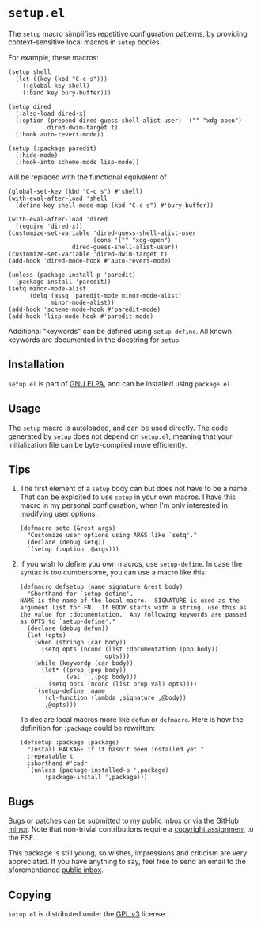 `setup.el`
==========

The `setup` macro simplifies repetitive configuration patterns, by
providing context-sensitive local macros in `setup` bodies.

For example, these macros:

~~~elisp
(setup shell
  (let ((key (kbd "C-c s")))
    (:global key shell)
    (:bind key bury-buffer)))

(setup dired
  (:also-load dired-x)
  (:option (prepend dired-guess-shell-alist-user) '("" "xdg-open")
           dired-dwim-target t)
  (:hook auto-revert-mode))

(setup (:package paredit)
  (:hide-mode)
  (:hook-into scheme-mode lisp-mode))
~~~

will be replaced with the functional equivalent of

~~~elisp
(global-set-key (kbd "C-c s") #'shell)
(with-eval-after-load 'shell
  (define-key shell-mode-map (kbd "C-c s") #'bury-buffer))

(with-eval-after-load 'dired
  (require 'dired-x))
(customize-set-variable 'dired-guess-shell-alist-user
                        (cons '("" "xdg-open")
			      dired-guess-shell-alist-user))
(customize-set-variable 'dired-dwim-target t)
(add-hook 'dired-mode-hook #'auto-revert-mode)

(unless (package-install-p 'paredit)
  (package-install 'paredit))
(setq minor-mode-alist
      (delq (assq 'paredit-mode minor-mode-alist)
            minor-mode-alist))
(add-hook 'scheme-mode-hook #'paredit-mode)
(add-hook 'lisp-mode-hook #'paredit-mode)
~~~

Additional "keywords" can be defined using `setup-define`. All known
keywords are documented in the docstring for `setup`.

Installation
------------

`setup.el` is part of [GNU ELPA][elpa], and can be installed using
`package.el`.

Usage
-----

The `setup` macro is autoloaded, and can be used directly.  The code
generated by `setup` does not depend on `setup.el`, meaning that your
initialization file can be byte-compiled more efficiently.

Tips
----

1. The first element of a `setup` body can but does not have to be a
   name. That can be exploited to use `setup` in your own macros. I have
   this macro in my personal configuration, when I'm only interested in
   modifying user options:

   ~~~elisp
   (defmacro setc (&rest args)
     "Customize user options using ARGS like `setq'."
     (declare (debug setq))
     `(setup (:option ,@args)))
   ~~~

2. If you wish to define you own macros, use `setup-define`. In case the
   syntax is too cumbersome, you can use a macro like this:

   ~~~elisp
   (defmacro defsetup (name signature &rest body)
     "Shorthand for `setup-define'.
   NAME is the name of the local macro.  SIGNATURE is used as the
   argument list for FN.  If BODY starts with a string, use this as
   the value for :documentation.  Any following keywords are passed
   as OPTS to `setup-define'."
     (declare (debug defun))
     (let (opts)
       (when (stringp (car body))
         (setq opts (nconc (list :documentation (pop body))
                           opts)))
       (while (keywordp (car body))
         (let* ((prop (pop body))
                (val `',(pop body)))
           (setq opts (nconc (list prop val) opts))))
       `(setup-define ,name
          (cl-function (lambda ,signature ,@body))
          ,@opts)))
   ~~~

   To declare local macros more like `defun` or `defmacro`. Here is how
   the definition for `:package` could be rewritten:

   ~~~elisp
   (defsetup :package (package)
     "Install PACKAGE if it hasn't been installed yet."
     :repeatable t
     :shorthand #'cadr
     `(unless (package-installed-p ',package)
          (package-install ',package)))
   ~~~

Bugs
----

Bugs or patches can be submitted to my [public inbox][mail] or via the
[GitHub mirror][github].  Note that non-trivial contributions require
a [copyright assignment][ca] to the FSF.

This package is still young, so wishes, impressions and criticism are
very appreciated. If you have anything to say, feel free to send an
email to the aforementioned [public inbox][mail].

Copying
-------

`setup.el` is distributed under the [GPL v3][gpl3] license.

[elpa]: http://elpa.gnu.org/packages/setup.html
[mail]: https://lists.sr.ht/~pkal/public-inbox
[github]: https://github.com/phikal/setup.el
[ca]: https://www.gnu.org/software/emacs/manual/html_node/emacs/Copyright-Assignment.html#Copyright-Assignment
[gpl3]: https://www.gnu.org/licenses/gpl-3.0.en.html
